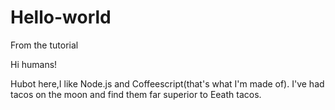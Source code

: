 # Hello-world

From the tutorial

Hi humans!

Hubot here,I like Node.js and Coffeescript(that's what I'm made of).
I've had tacos on the moon and find them far superior to Eeath tacos.
